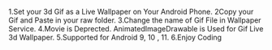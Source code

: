 1.Set your 3d Gif as a Live Wallpaper on Your Android Phone.
2Copy your Gif and Paste in your raw folder.
3.Change the name of Gif File in Wallpaper Service.
4.Movie is Deprected. AnimatedImageDrawable is Used for Gif Live 3d Wallpaper.
5.Supported for Android 9, 10 , 11.
6.Enjoy Coding